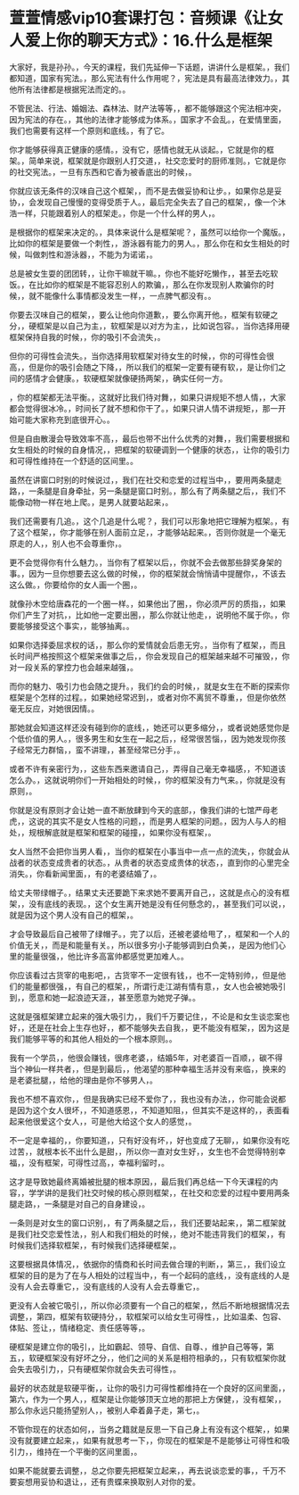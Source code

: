 # 萱萱情感vip10套课打包：音频课《让女人爱上你的聊天方式》：16.什么是框架

大家好，我是孙孙。，今天的课程，我们先延伸一下话题，讲讲什么是框架。，我们都知道，国家有宪法。，那么宪法有什么作用呢？，宪法是具有最高法律效力。，其他所有法律都是根据宪法而定的。。

不管民法、行法、婚姻法、森林法、财产法等等，，都不能够跟这个宪法相冲突，因为宪法的存在。，其他的法律才能够成为体系。，国家才不会乱。，在爱情里面，我们也需要有这样一个原则和底线。，有了它。

你才能够获得真正健康的感情。，没有它，感情也就无从谈起。，它就是你的框架。，简单来说，框架就是你跟别人打交道，，社交恋爱时的厨师准则。，它就是你的社交宪法。，一旦有东西和它香为被香底出的时候，。

你就应该无条件的汉味自己这个框架，，而不是去做妥协和让步。，如果你总是妥协，，会发现自己慢慢的变得受质于人。，最后完全失去了自己的框架，，像一个沐浩一样，只能跟着别人的框架走。，你是一个什么样的男人，。

是根据你的框架来决定的。，具体来说什么是框架呢？，虽然可以给你一个魔版。，比如你的框架是要做一个刺性，，游泳器有能力的男人。，那么你在和女生相处的时候，叫做刺性和游泳器，，不能为为诺诺，。

总是被女生耍的团团转，，让你干嘛就干嘛。，你也不能好吃懒作，，甚至去吃软饭。，在比如你的框架是不能容忍别人的欺骗，，那么在你发现别人欺骗你的时候，，就不能像什么事情都没发生一样，，一点脾气都没有。。

你要去汉味自己的框架，，要么让他向你道歉，，要么你离开他。，框架有软硬之分，，硬框架是以自己为主，，软框架是以对方为主，，比如说包容。，当你选择用硬框架保持自我的时候，，你的吸引不会流失，。

但你的可得性会流失。，当你选择用软框架对待女生的时候，，你的可得性会很高，，但是你的吸引会随之下降，，所以我们的框架一定要有硬有软，，是让你们之间的感情才会健康。，软硬框架就像硬扬两架，，确实任何一方。

，你的框架都无法平衡。，这就好比我们待对舞，，如果只讲规矩不想人情，，大家都会觉得很冰冷。，时间长了就不想和你干了。，如果只讲人情不讲规矩，，那一开始可能大家称充到底很开心。。

但是自由散漫会导致效率不高，，最后也带不出什么优秀的对舞，，我们需要根据和女生相处的时候的自身情况，，把框架的软硬调到一个健康的状态，，让你的吸引力和可得性维持在一个舒适的区间里。。

虽然在讲窗口时别的时候说过，，我们在社交和恋爱的过程当中，，要用两条腿走路，，一条腿是自身牵扯，另一条腿是窗口时别。，那么有了两条腿之后，，我们不能像动物一样在地上爬。，是男人就要站起来，。

我们还需要有几追。，这个几追是什么呢？，我们可以形象地把它理解为框架。，有了这个框架，，你才能够在别人面前立足，，才能够站起来。，否则你就是一个毫无原走的人，，别人也不会尊重你，。

更不会觉得你有什么魅力。，当你有了框架以后，，你就不会去做那些辞奖身架的事。，因为一旦你想要去这么做的时候，，你的框架就会悄悄请中提醒你，，不该去这么做。，你要给你的女人画一个圈，。

就像孙木空给唐森花的一个圈一样。，如果他出了圈，，你必须严厉的质指，，如果你们产生了对抗，，比如他一定要出圈，，那么你就让他走，，说明他不属于你。，你要能够接受这个事实，，能够抽离。。

如果你选择委屈求权的话，，那么你的爱情就会后患无穷。，当你有了框架，，而且长时间严格按照这个框架来做事之后，，你会发现自己的框架越来越不可摧毁，，你对一段关系的掌控力也会越来越强，。

而你的魅力、吸引力也会随之提升。，我们约会的时候，，就是女生在不断的探索你框架是个怎样的过程。，如果她经常迟到，，或者对你不离贸不尊重，，但是你依然毫无反应，对她很因情。。

那她就会知道这样还没有碰到你的底线，，她还可以更多缩分，，或者说她感觉你是个低价值的男人。，很多男生和女生在一起之后，，经常很苦惱，，因为她发现你孩子经常无力群恼，，蛮不讲理，，甚至经常已分手，。

或者不许有亲密行为，，这些东西来邀请自己，，弄得自己毫无幸福感，，不知道该怎么办。，这就说明你们一开始相处的时候，，你的框架没有力气来。，你就是没有原则，。

你就是没有原则才会让她一直不断放肆到今天的底部，，像我们讲的七馆严母老虎，，这说的其实不是女人性格的问题，，而是男人框架的问题。，因为人与人的相处，，规根解底就是框架和框架的碰撞，，如果你没有框架，。

女人当然不会把你当男人看，，当你的框架在小事当中一点一点的流失，，你就会从战者的状态变成贵者的状态。，从贵者的状态变成贵体的状态，，直到你的心里完全消失。，你看新闻里面，，有的老婆结婚了，。

给丈夫带绿帽子。，结果丈夫还要跪下来求她不要离开自己，，这就是点心的没有框架，，没有底线的表现。，这个女生离开她是没有任何懸念的，，甚至我们可以说，，就是因为这个男人没有自己的框架，。

才会导致最后自己被带了绿帽子。，完了以后，还被老婆给甩了，，框架和一个人的价值无关，，而是和能量有关。，所以很多穷小子能够调到白负美，，是因为他们心里的能量很强，，他比许多高富帅都感觉更加难人。。

你应该看过古货宰的电影吧，，古货宰不一定很有钱，，也不一定特别帅，，但是他们的能量都很强，，有自己的框架，，所谓行走江湖有情有意，，女人也会被她吸引到，，愿意和她一起浪迹天涯，，甚至愿意为她党子弹。。

这就是强框架建立起来的强大吸引力，，我们千万要记住，，不论是和女生谈恋案也好，，还是在社会上生存也好，，都不能够失去自我，，更不能没有框架，，因为这是我们能够平等的和其他人相处的一个根本原则。。

我有一个学员，，他很会赚钱，很疼老婆，，结婚5年，对老婆百一百顺，，碳不得当个神仙一样共者，，但是到最后，，他渴望的那种幸福生活并没有来临，，换来的是老婆批腿，，给他的理由是你不够男人，。

我也不想不喜欢你，，但是我确实已经不爱你了，，我也没有办法，，你可能会说都是因为这个女人很坏，，不知道感恩，，不知道知阻，，但其实不是这样的，，表面看起来他很爱这个女人，，可是他大给这个女人的感觉，。

不一定是幸福的，，你要知道，，只有好没有坏，，好也变成了无聊，，如果你没有吃过苦，，就根本长不出什么是甜，，所以你一直对女生好，，女生也不会觉得特别幸福，，没有框架，可得性过高，，幸福利留时，。

这才是导致她最终离婚被批腿的根本原因，，最后我们再总结一下今天课程的内容，，学学讲的是我们社交时候的核心原则框架，，在社交和恋爱的过程中要用两条腿走路，，一条腿是对自己的自身建设，。

一条则是对女生的窗口识别，，有了两条腿之后，，我们还要站起来，，第二框架就是我们社交恋爱性法，，别人和我们相处的时候，，绝对不能违背我们的框架，，有时候我们选择软框架，，有时候我们选择硬框架，。

这要根据具体情况，，依据你的情商和长时间去做合理的判断，，第三，，我们设立框架的目的是为了在与人相处的过程当中，，有一个起码的底线，，没有底线的人是没有人会去尊重它，，没有底线的人没有人会去尊重它，。

更没有人会被它吸引，，所以你必须要有一个自己的框架，，然后不断地根据情况去调整，，第四，框架有软硬持分，，软框架可以给女生可得性，，比如温柔、包容、体贴、签让，，情绪稳定、责任感等等，。

硬框架是建立你的吸引，，比如霸起、领导、自信、自尊、，维护自己等等，第五，，软硬框架没有好坏之分，，他们之间的关系是相符相承的，，只有软框架你就会失去吸引力，，只有硬框架你就会失去可得性，。

最好的状态就是软硬平衡，，让你的吸引力可得性都维持在一个良好的区间里面，，第六，作为一个男人，，框架是让你能够顶天立地的那把上方保健，，没有框架，，那么你永远只能扬望别人，，被别人牵着鼻子走，第七，。

不管你现在的状态如何，，当务之籍就是反思一下自己身上有没有这个框架，，如果没有就要建立起来，，如果有就思考一下，，你现在的框架是不是能够让可得性和吸引力，，维持在一个平衡的区间里面，。

如果不能就要去调整，，总之你要先把框架立起来，，再去说谈恋爱的事，，千万不要妄想用妥协和退让，，还有贵蝶来换取别人对你的爱。


